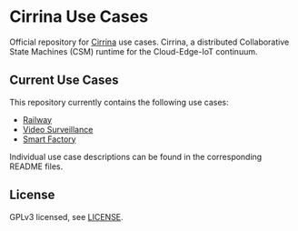 # Cirrina Use Cases

Official repository for [Cirrina](https://git.uibk.ac.at/informatik/dps/dps-dc-software/cirrina-project/cirrina) use
cases. Cirrina, a distributed Collaborative State Machines (CSM) runtime for the Cloud-Edge-IoT continuum.

## Current Use Cases

This repository currently contains the following use cases:

- [Railway](railway)
- [Video Surveillance](video-surveillance)
- [Smart Factory](smart-factory)

Individual use case descriptions can be found in the corresponding README files.

## License

GPLv3 licensed, see [LICENSE](LICENSE).
